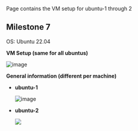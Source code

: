 Page contains the VM setup for ubuntu-1 through 2

## Milestone 7

OS: Ubuntu 22.04

**VM Setup (same for all ubuntus)**

![image](https://user-images.githubusercontent.com/71083461/222982990-e4b93a3f-edce-446d-9558-2839ab743af6.png)

**General information (different per machine)**

- **ubuntu-1**  
  
  ![image](https://user-images.githubusercontent.com/71083461/222983132-fcdba4f2-4d5e-494c-86f9-9793e14023cd.png)

- **ubuntu-2**  
  
  ![](C:\Users\oliver.mustoe\AppData\Roaming\marktext\images\2023-03-05-15-05-26-image.png)
